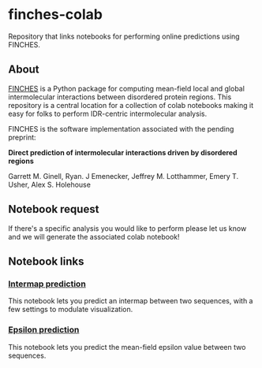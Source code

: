 # finches-colab
Repository that links notebooks for performing online predictions using FINCHES.

## About
[FINCHES](https://github.com/idptools/finches/tree/main) is a Python package for computing mean-field local and global intermolecular interactions between disordered protein regions. This repository is a central location for a collection of colab notebooks making it easy for folks to perform IDR-centric intermolecular analysis.

FINCHES is the software implementation associated with the pending preprint:

**Direct prediction of intermolecular interactions driven by disordered regions**

Garrett M. Ginell, Ryan. J Emenecker, Jeffrey M. Lotthammer, Emery T. Usher, Alex S. Holehouse

## Notebook request
If there's a specific analysis you would like to perform please let us know and we will generate the associated colab notebook!

## Notebook links

### [Intermap prediction](https://colab.research.google.com/github/idptools/finches-colab/blob/main/finches_intermap.ipynb)
This notebook lets you predict an intermap between two sequences, with a few settings to modulate visualization.

### [Epsilon prediction](https://colab.research.google.com/github/idptools/finches-colab/blob/main/finches_intermap.ipynbb)
This notebook lets you predict the mean-field epsilon value between two sequences.